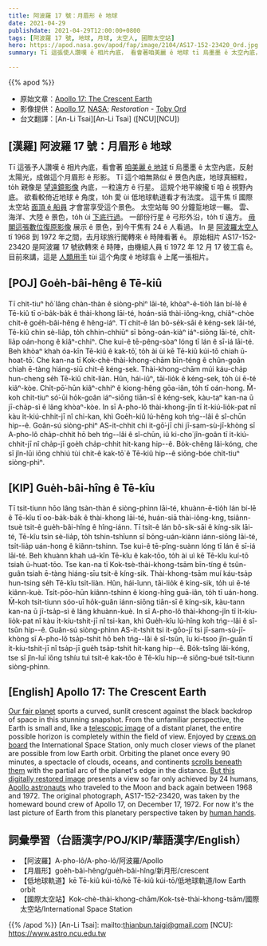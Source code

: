 ```yaml
---
title: 阿波羅 17 號：月眉形 ê 地球
date: 2021-04-29
publishdate: 2021-04-29T12:00:00+0800
tags: [阿波羅 17 號, 地球, 月球, 太空人, 國際太空站]
hero: https://apod.nasa.gov/apod/fap/image/2104/AS17-152-23420_Ord.jpg
summary: Tī 這張使人讚嘆 ê 相片內底， 看會著咱美麗 ê 地球 tī 烏墨墨 ê 太空內底，反射太陽光，成做這个月眉形 ê 形影。

---
```


{{% apod %}}

- 原始文章：[Apollo 17: The Crescent Earth](https://apod.nasa.gov/apod/ap210429.html)
- 影像提供：[Apollo 17](https://www-pao.ksc.nasa.gov/history/apollo/apollo-17/apollo-17.htm), [NASA](https://www.nasa.gov/home/index.html); *Restoration* - [Toby Ord](http://www.tobyord.com/earth)
- 台文翻譯：[An-Li Tsai][An-Li Tsai] ([NCU][NCU])

## [漢羅] 阿波羅 17 號：月眉形 ê 地球
Tī 這張予人讚嘆 ê 相片內底，看會著 [咱美麗 ê 地球][Our fair planet] tī 烏墨墨 ê 太空內底，反射太陽光，成做這个月眉形 ê 形影。
Tī 這个咱無熟似 ê 景色內底，地球真細粒，to̍h 親像是 [望遠鏡影像][telescopic image] 內底，一粒遠方 ê 行星。
這規个地平線攏 tī 咱 ê 視野內底。
欲看較倚近地球 ê 角度，to̍h 愛 ùi 低地球軌道看才有法度。
這干焦 tī 國際太空站 [面頂 ê 船員][crews on board] 才會當享受這个景色。
太空站每 90 分鐘踅地球一輾。
雲、海洋、大陸 ê 景色，to̍h ùi [下底行過][scrolls beneath them]。
一部份行星 ê 弓形外沿，to̍h tī 遠方。
[毋閣這張數位復原影像][But this digitally restored image] 展示 ê 景色，到今干焦有 24 ê 人看過。
In 是 [阿波羅太空人][Apollo astronauts] tī 1968 到 1972 年之間，去月球旅行閣轉來 ê 時陣看著 ê。
原始相片 AS17-152-23420 是阿波羅 17 號欲轉來 ê 時陣，由機組人員 tī 1972 年 12 月 17 彼工翕 ê。
目前來講，這是 [人類用手][human hands] tùi 這个角度 ê 地球翕 ê 上尾一張相片。

## [POJ] Goe̍h-bâi-hêng ê Tē-kiû

Tī chit-tiuⁿ hō͘ lâng chàn-thàn ê siòng-phìⁿ lāi-té, khòaⁿ-ē-tio̍h lán bí-lē ê Tē-kiû tī o͘-ba̍k-ba̍k ê thài-khong lāi-té, hoán-siā thài-iông-kng, chiâⁿ-chòe chit-ê goe̍h-bâi-hêng ê hêng-iáⁿ.
Tī chit-ê lán bô-se̍k-sāi ê kéng-sek lāi-té, Tē-kiû chin sè-lia̍p, to̍h chhin-chhiūⁿ sī bōng-oán-kiàⁿ iáⁿ-siōng lāi-té, chi̍t-lia̍p oán-hong ê kiâⁿ-chhiⁿ.
Che kui-ê tē-pêng-sòaⁿ lóng tī lán ê sī-iá lāi-té.
Beh khòaⁿ khah óa-kīn Tē-kiû ê kak-tō͘, to̍h ài ùi kē Tē-kiû kúi-tō chiah ū-hoat-tō͘.
Che kan-na tī Kok-chè-thài-khong-chām bīn-téng ê chûn-goân chiah ē-tàng hiáng-siū chit-ê kéng-sek.
Thài-khong-chām múi káu-cha̍p hun-cheng se̍h Tē-kiû chi̍t-liàn.
Hûn, hái-iûⁿ, tāi-lio̍k ê kéng-sek, to̍h ùi ē-té kiâⁿ-kòe.
Chi̍t-pō͘-hūn kiâⁿ-chhiⁿ ê kiong-hêng gōa-iân, to̍h tī oán-hong.
M̄-koh chit-tiuⁿ só͘-ūi ho̍k-goân iáⁿ-siōng tiān-sī ê kéng-sek, kàu-taⁿ kan-na ū jī-cha̍p-sì ê lâng khòaⁿ-kòe.
In sī A-pho-lô thài-khong-jîn tī i̍t-kiú-lio̍k-pat nî kàu i̍t-kiú-chhit-jī nî chi-kan, khì Goe̍h-kiû lú-hêng koh tńg--lâi ê sî-chūn hip--ê.
Goân-sú siòng-phìⁿ AS-it-chhit chi it-gō͘-jī chi jī-sam-sù-jī-khòng sī A-pho-lô cha̍p-chhit hō beh tńg--lâi ê sî-chūn, iû ki-cho͘ jîn-goân tī i̍t-kiú-chhit-jī nî cha̍p-jī goe̍h cha̍p-chhit hit-kang hip--ê.
Bo̍k-chêng lâi-kóng, che sī jîn-lūi iōng chhiú tùi chit-ê kak-tō͘ ê Tē-kiû hip--ê siōng-bóe chi̍t-tiuⁿ siòng-phìⁿ.

## [KIP] Gue̍h-bâi-hîng ê Tē-kîu

Tī tsit-tiunn hōo lâng tsàn-thàn ê siòng-phìnn lāi-té, khuànn-ē-tio̍h lán bí-lē ê Tē-kîu tī oo-ba̍k-ba̍k ê thài-khong lāi-té, huán-siā thài-iông-kng, tsiânn-tsuè tsit-ê gue̍h-bâi-hîng ê hîng-iánn.
Tī tsit-ê lán bô-si̍k-sāi ê kíng-sik lāi-té, Tē-kîu tsin sè-lia̍p, to̍h tshin-tshīunn sī bōng-uán-kiànn iánn-siōng lāi-té, tsi̍t-lia̍p uán-hong ê kiânn-tshinn.
Tse kui-ê tē-pîng-suànn lóng tī lán ê sī-iá lāi-té.
Beh khuànn khah uá-kīn Tē-kîu ê kak-tōo, to̍h ài uì kē Tē-kîu kuí-tō tsiah ū-huat-tōo.
Tse kan-na tī Kok-tsè-thài-khong-tsām bīn-tíng ê tsûn-guân tsiah ē-tàng hiáng-sīu tsit-ê kíng-sik.
Thài-khong-tsām muí káu-tsa̍p hun-tsing se̍h Tē-kîu tsi̍t-liàn.
Hûn, hái-îunn, tāi-lio̍k ê kíng-sik, to̍h uì ē-té kiânn-kuè.
Tsi̍t-pōo-hūn kiânn-tshinn ê kiong-hîng guā-iân, to̍h tī uán-hong.
M̄-koh tsit-tiunn sóo-uī ho̍k-guân iánn-siōng tiān-sī ê kíng-sik, kàu-tann kan-na ū jī-tsa̍p-sì ê lâng khuànn-kuè.
In sī A-pho-lô thài-khong-jîn tī i̍t-kíu-lio̍k-pat nî kàu i̍t-kíu-tshit-jī nî tsi-kan, khì Gue̍h-kîu lú-hîng koh tńg--lâi ê sî-tsūn hip--ê.
Guân-sú siòng-phìnn AS-it-tshit tsi it-gōo-jī tsi jī-sam-sù-jī-khòng sī A-pho-lô tsa̍p-tshit hō beh tńg--lâi ê sî-tsūn, îu ki-tsoo jîn-guân tī i̍t-kíu-tshit-jī nî tsa̍p-jī gue̍h tsa̍p-tshit hit-kang hip--ê.
Bo̍k-tsîng lâi-kóng, tse sī jîn-luī iōng tshíu tuì tsit-ê kak-tōo ê Tē-kîu hip--ê siōng-bué tsi̍t-tiunn siòng-phìnn.

## [English] Apollo 17: The Crescent Earth

[Our fair planet][Our fair planet] sports a curved, sunlit crescent against the black backdrop of space in this stunning snapshot. From the unfamiliar perspective, the Earth is small and, like a [telescopic image][telescopic image] of a distant planet, the entire possible horizon is completely within the field of view. Enjoyed by [crews on board][crews on board] the International Space Station, only much closer views of the planet are possible from low Earth orbit. Orbiting the planet once every 90 minutes, a spectacle of clouds, oceans, and continents [scrolls beneath them][scrolls beneath them] with the partial arc of the planet's edge in the distance. [But this digitally restored image][But this digitally restored image] presents a view so far only achieved by 24 humans, [Apollo astronauts][Apollo astronauts] who traveled to the Moon and back again between 1968 and 1972. The original photograph, AS17-152-23420, was taken by the homeward bound crew of Apollo 17, on December 17, 1972. For now it's the last picture of Earth from this planetary perspective taken by [human hands][human hands].

## 詞彙學習（台語漢字/POJ/KIP/華語漢字/English）

- 【阿波羅】A-pho-lô/A-pho-lô/阿波羅/Apollo
- 【月眉形】goe̍h-bâi-hêng/gue̍h-bâi-hîng/新月形/crescent
- 【低地球軌道】kē Tē-kiû kúi-tō/kē Tē-kiû kúi-tō/低地球軌道/low Earth orbit
- 【國際太空站】Kok-chè-thài-khong-chām/Kok-tsè-thài-khong-tsām/國際太空站/International Space Station


{{% /apod %}}
[An-Li Tsai]: mailto:thianbun.taigi@gmail.com
[NCU]: https://www.astro.ncu.edu.tw

[Our fair planet]:https://www.nasa.gov/topics/earth/index.html
[telescopic image]:https://apod.nasa.gov/apod/fap/ap180728.html
[crews on board]:https://www.nasa.gov/mission_pages/station/main/index.html
[scrolls beneath them]:https://apod.nasa.gov/apod/fap/ap210423.html
[But this digitally restored image]:http://www.tobyord.com/earth
[Apollo astronauts]:https://solarsystem.nasa.gov/news/890/who-has-walked-on-the-moon/
[human hands]:https://eol.jsc.nasa.gov/SearchPhotos/photo.pl?mission=AS17&roll=152&frame=23420
